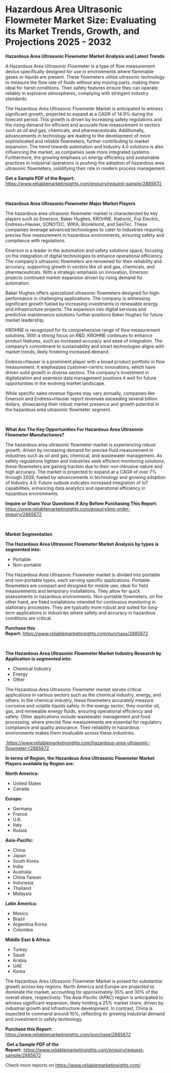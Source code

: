 <p><h1>Hazardous Area Ultrasonic Flowmeter Market Size: Evaluating its Market Trends, Growth, and Projections 2025 - 2032</h1></p><p><strong>Hazardous Area Ultrasonic Flowmeter Market Analysis and Latest Trends</strong></p>
<p><p>A Hazardous Area Ultrasonic Flowmeter is a type of flow measurement device specifically designed for use in environments where flammable gases or liquids are present. These flowmeters utilize ultrasonic technology to measure the flow rate of fluids without any moving parts, making them ideal for harsh conditions. Their safety features ensure they can operate reliably in explosive atmospheres, complying with stringent industry standards.</p><p>The Hazardous Area Ultrasonic Flowmeter Market is anticipated to witness significant growth, projected to expand at a CAGR of 14.9% during the forecast period. This growth is driven by increasing safety regulations and the rising demand for efficient and accurate flow measurement in sectors such as oil and gas, chemicals, and pharmaceuticals. Additionally, advancements in technology are leading to the development of more sophisticated and reliable flowmeters, further contributing to market expansion. The trend towards automation and Industry 4.0 solutions is also influencing the market, as companies seek more integrated systems. Furthermore, the growing emphasis on energy efficiency and sustainable practices in industrial operations is pushing the adoption of hazardous area ultrasonic flowmeters, solidifying their role in modern process management.</p></p>
<p><strong>Get a Sample PDF of the Report:&nbsp;</strong> <a href="https://www.reliablemarketinsights.com/enquiry/request-sample/2885672?utm_campaign=3121&utm_medium=2&utm_source=Github&utm_content=ia&utm_term=13032025&utm_id=hazardous-area-ultrasonic-flowmeter">https://www.reliablemarketinsights.com/enquiry/request-sample/2885672</a></p>
<p>&nbsp;</p>
<p><strong>Hazardous Area Ultrasonic Flowmeter Major Market Players</strong></p>
<p><p>The hazardous area ultrasonic flowmeter market is characterized by key players such as Emerson, Baker Hughes, KROHNE, Katronic, Fuji Electric, Endress+Hauser, SONOTEC, WIKA, Bronkhorst, and SenTec. These companies leverage advanced technologies to cater to industries requiring precise flow measurement in hazardous environments, ensuring safety and compliance with regulations.</p><p>Emerson is a leader in the automation and safety solutions space, focusing on the integration of digital technologies to enhance operational efficiency. The company’s ultrasonic flowmeters are renowned for their reliability and accuracy, supporting growth in sectors like oil and gas, chemicals, and pharmaceuticals. With a strategic emphasis on innovation, Emerson projects continued market expansion driven by rising demand for automation.</p><p>Baker Hughes offers specialized ultrasonic flowmeters designed for high-performance in challenging applications. The company is witnessing significant growth fueled by increasing investments in renewable energy and infrastructure projects. The expansion into digital services and predictive maintenance solutions further positions Baker Hughes for future market leadership.</p><p>KROHNE is recognized for its comprehensive range of flow measurement solutions. With a strong focus on R&D, KROHNE continues to enhance product features, such as increased accuracy and ease of integration. The company’s commitment to sustainability and smart technologies aligns with market trends, likely fostering increased demand.</p><p>Endress+Hauser is a prominent player with a broad product portfolio in flow measurement. It emphasizes customer-centric innovations, which have driven solid growth in diverse sectors. The company's investment in digitalization and seamless data management positions it well for future opportunities in the evolving market landscape.</p><p>While specific sales revenue figures may vary annually, companies like Emerson and Endress+Hauser report revenues exceeding several billion dollars, showcasing their robust market presence and growth potential in the hazardous area ultrasonic flowmeter segment.</p></p>
<p>&nbsp;</p>
<p><strong>What Are The Key Opportunities For Hazardous Area Ultrasonic Flowmeter Manufacturers?</strong></p>
<p><p>The hazardous area ultrasonic flowmeter market is experiencing robust growth, driven by increasing demand for precise fluid measurement in industries such as oil and gas, chemical, and wastewater management. As safety regulations tighten and industries seek efficient monitoring solutions, these flowmeters are gaining traction due to their non-intrusive nature and high accuracy. The market is projected to expand at a CAGR of over 7% through 2028, fueled by advancements in technology and growing adoption of Industry 4.0. Future outlook indicates increased integration of IoT capabilities, enhancing data analytics and operational efficiency in hazardous environments.</p></p>
<p><strong>Inquire or Share Your Questions If Any Before Purchasing This Report:</strong> <a href="https://www.reliablemarketinsights.com/enquiry/pre-order-enquiry/2885672?utm_campaign=3121&utm_medium=2&utm_source=Github&utm_content=ia&utm_term=13032025&utm_id=hazardous-area-ultrasonic-flowmeter">https://www.reliablemarketinsights.com/enquiry/pre-order-enquiry/2885672</a></p>
<p>&nbsp;</p>
<p><strong>Market Segmentation</strong></p>
<p><strong>The Hazardous Area Ultrasonic Flowmeter Market Analysis by types is segmented into:</strong></p>
<p><ul><li>Portable</li><li>Non-portable</li></ul></p>
<p><p>The Hazardous Area Ultrasonic Flowmeter market is divided into portable and non-portable types, each serving specific applications. Portable flowmeters are compact and designed for mobile use, ideal for field measurements and temporary installations. They allow for quick assessments in hazardous environments. Non-portable flowmeters, on the other hand, are fixed installations intended for continuous monitoring in stationary processes. They are typically more robust and suited for long-term applications in industries where safety and accuracy in hazardous conditions are critical.</p></p>
<p><strong>Purchase this Report:&nbsp;</strong><a href="https://www.reliablemarketinsights.com/purchase/2885672?utm_campaign=3121&utm_medium=2&utm_source=Github&utm_content=ia&utm_term=13032025&utm_id=hazardous-area-ultrasonic-flowmeter">https://www.reliablemarketinsights.com/purchase/2885672</a></p>
<p>&nbsp;</p>
<p><strong>The Hazardous Area Ultrasonic Flowmeter Market Industry Research by Application is segmented into:</strong></p>
<p><ul><li>Chemical Industry</li><li>Energy</li><li>Other</li></ul></p>
<p><p>The Hazardous Area Ultrasonic Flowmeter market serves critical applications in various sectors such as the chemical industry, energy, and others. In the chemical industry, these flowmeters accurately measure corrosive and volatile liquids safely. In the energy sector, they monitor oil, gas, and renewable energy fluids, ensuring operational efficiency and safety. Other applications include wastewater management and food processing, where precise flow measurements are essential for regulatory compliance and quality assurance. Their reliability in hazardous environments makes them invaluable across these industries.</p></p>
<p><a href="https://www.reliablemarketinsights.com/hazardous-area-ultrasonic-flowmeter-r2885672?utm_campaign=3121&utm_medium=2&utm_source=Github&utm_content=ia&utm_term=13032025&utm_id=hazardous-area-ultrasonic-flowmeter">&nbsp;https://www.reliablemarketinsights.com/hazardous-area-ultrasonic-flowmeter-r2885672</a></p>
<p><strong>In terms of Region, the Hazardous Area Ultrasonic Flowmeter Market Players available by Region are:</strong></p>
<p>
    <p> <strong> North America: </strong>
        <ul>
            <li>United States</li>
            <li>Canada</li>
        </ul>
        </p> 
    <p> <strong> Europe: </strong>
        <ul>
            <li>Germany</li>
            <li>France</li>
            <li>U.K.</li>
            <li>Italy</li>
            <li>Russia</li>
        </ul>
        </p> 
    <p> <strong> Asia-Pacific: </strong>
        <ul>
            <li>China</li>
            <li>Japan</li>
            <li>South Korea</li>
            <li>India</li>
            <li>Australia</li>
            <li>China Taiwan</li>
            <li>Indonesia</li>
            <li>Thailand</li>
            <li>Malaysia</li>
        </ul>
        </p> 
    <p> <strong> Latin America: </strong>
        <ul>
            <li>Mexico</li>
            <li>Brazil</li>
            <li>Argentina Korea</li>
            <li>Colombia</li>
        </ul>
        </p> 
    <p> <strong> Middle East & Africa: </strong>
        <ul>
            <li>Turkey</li>
            <li>Saudi</li>
            <li>Arabia</li>
            <li>UAE</li>
            <li>Korea</li>
        </ul>
    </p>
    </p>
<p><p>The Hazardous Area Ultrasonic Flowmeter Market is poised for substantial growth across key regions. North America and Europe are projected to dominate the market, accounting for approximately 35% and 30% of the overall share, respectively. The Asia-Pacific (APAC) region is anticipated to witness significant expansion, likely holding a 25% market share, driven by industrial growth and infrastructure development. In contrast, China is expected to command around 10%, reflecting its growing industrial demand and investment in safety technology.</p></p>
<p><strong>Purchase this Report: </strong><a href="https://www.reliablemarketinsights.com/purchase/2885672?utm_campaign=3121&utm_medium=2&utm_source=Github&utm_content=ia&utm_term=13032025&utm_id=hazardous-area-ultrasonic-flowmeter">https://www.reliablemarketinsights.com/purchase/2885672</a></p>
<p>&nbsp;<strong>Get a Sample PDF of the Report:&nbsp;&nbsp;</strong><a href="https://www.reliablemarketinsights.com/enquiry/request-sample/2885672?utm_campaign=3121&utm_medium=2&utm_source=Github&utm_content=ia&utm_term=13032025&utm_id=hazardous-area-ultrasonic-flowmeter">https://www.reliablemarketinsights.com/enquiry/request-sample/2885672</a></p>
<p><strong></strong></p>
<p>Check more reports on <a href="https://www.reliablemarketinsights.com/?utm_campaign=3121&utm_medium=2&utm_source=Github&utm_content=ia&utm_term=13032025&utm_id=hazardous-area-ultrasonic-flowmeter">https://www.reliablemarketinsights.com/</a></p>